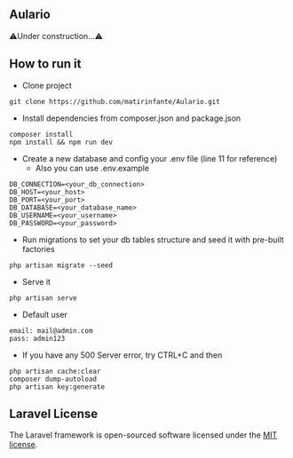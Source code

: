 ## Aulario

⚠️Under construction...⚠️
## How to run it
- Clone project
```
git clone https://github.com/matirinfante/Aulario.git
```
- Install dependencies from composer.json and package.json
```
composer install
npm install && npm run dev
```
- Create a new database and config your .env file (line 11 for reference)
  - Also you can use .env.example 
```
DB_CONNECTION=<your_db_connection>
DB_HOST=<your_host>
DB_PORT=<your_port>
DB_DATABASE=<your_database_name>
DB_USERNAME=<your_username>
DB_PASSWORD=<your_password>
```
- Run migrations to set your db tables structure and seed it with pre-built factories
```
php artisan migrate --seed
```
- Serve it
```
php artisan serve
```
- Default user
```
email: mail@admin.com
pass: admin123
```

- If you have any 500 Server error, try CTRL+C and then
```
php artisan cache:clear
composer dump-autoload
php artisan key:generate
```

## Laravel License

The Laravel framework is open-sourced software licensed under the [MIT license](https://opensource.org/licenses/MIT).
